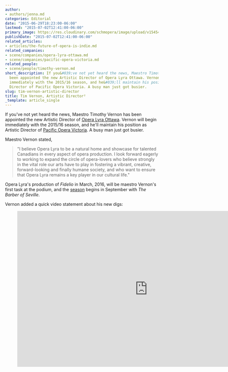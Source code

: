 ```yaml
---
author:
- authors/jenna.md
categories: Editorial
date: "2015-06-29T18:23:00-06:00"
lastmod: "2015-07-02T12:41:00-06:00"
primary_image: https://res.cloudinary.com/schmopera/image/upload/v1545409169/media/webhook-uploads/1435624376522/Vernon-bw-photo-by-Jo-Ann-Richards.jpg.jpg
publishDate: "2015-07-02T12:41:00-06:00"
related_articles:
- articles/the-future-of-opera-is-indie.md
related_companies:
- scene/companies/opera-lyra-ottawa.md
- scene/companies/pacific-opera-victoria.md
related_people:
- scene/people/timothy-vernon.md
short_description: If you&#039;ve not yet heard the news, Maestro Timothy Vernon has
  been appointed the new Artistic Director of Opera Lyra Ottawa. Vernon will begin
  immediately with the 2015/16 season, and he&#039;ll maintain his position as Artistic
  Director of Pacific Opera Victoria. A busy man just got busier.
slug: tim-vernon-artistic-director
title: Tim Vernon, Artistic Director²
_template: article_single
---
```


If you've not yet heard the news, Maestro Timothy Vernon has been appointed the new Artistic Director of [Opera Lyra Ottawa](/scene/people/opera-lyra-ottawa/). Vernon will begin immediately with the 2015/16 season, and he'll maintain his position as Artistic Director of [Pacific Opera Victoria](/scene/companies/pacific-opera-victoria/). A busy man just got busier. 

Maestro Vernon stated, 

> "I believe Opera Lyra to be a natural home and showcase for talented Canadians in every aspect of opera production. I look forward eagerly to working to expand the circle of opera-lovers who believe strongly in the vital role our arts have to play in fostering a vibrant, creative, forward-looking and finally humane society, and who want to ensure that Opera Lyra remains a key player in our cultural life."

Opera Lyra's production of *Fidelio* in March, 2016, will be maestro Vernon's first task at the podium, and the [season](https://operalyra.ca/wp-content/uploads/2015/02/2015-16_OL_Brochure.pdf) begins in September with *The Barber of Seville*. 

Vernon added a quick video statement about his new  digs:

<figure data-type="video">
<iframe width="854" height="510" src="https://www.youtube.com/embed/5HWKr5xZnZU" frameborder="0" allowfullscreen></iframe>
</figure>
